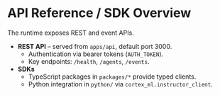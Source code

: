 # API Reference / SDK Overview

The runtime exposes REST and event APIs.

- **REST API** – served from `apps/api`, default port 3000.
  - Authentication via bearer tokens (`AUTH_TOKEN`).
  - Key endpoints: `/health`, `/agents`, `/events`.
- **SDKs**
  - TypeScript packages in `packages/*` provide typed clients.
  - Python integration in `python/` via `cortex_ml.instructor_client`.
